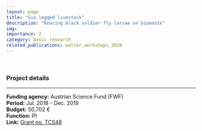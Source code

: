 ```yaml
---
layout: page
title: "Six-legged livestock"
description: "Rearing black soldier fly larvae on biowaste"
img: 
importance: 2
category: basic research
related_publications: walter_workshops_2020
---
```


<br>

### **Project details**

***
**Funding agency:** Austrian Science Fund (FWF)  
**Period:** Jul. 2018 - Dec. 2019  
**Budget:** 50,702 €  
**Function:** PI  
**Link:** [Grant no. TCS48](https://www.fwf.ac.at/en/research-radar/10.55776/TCS48)
